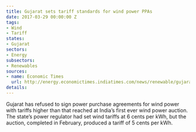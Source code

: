 ```yaml
---
title: Gujarat sets tariff standards for wind power PPAs
date: 2017-03-29 00:00:00 Z
tags:
- Wind
- Tariff
states:
- Gujarat
sectors:
- Energy
subsectors:
- Renewables
sources:
- name: Economic Times
  url: http://energy.economictimes.indiatimes.com/news/renewable/gujarat-andhra-pradesh-refuse-to-pay-higher-tariff-for-wind-power/57771642
details: 
---
```


Gujarat has refused to sign power purchase agreements for wind power with tariffs higher than that reached at India’s first ever wind power auction. The state’s power regulator had set wind tariffs at 6 cents per kWh, but the auction, completed in February, produced a tariff of 5 cents per kWh.
